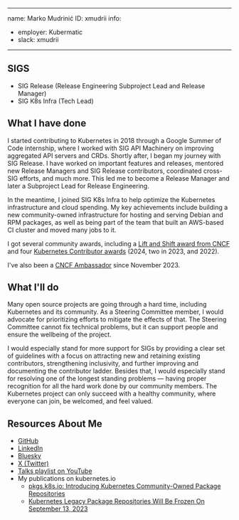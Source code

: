-------------------------------------------------------------
name: Marko Mudrinić
ID: xmudrii
info:
  - employer: Kubermatic
  - slack: xmudrii
-------------------------------------------------------------

## SIGS

- SIG Release (Release Engineering Subproject Lead and Release Manager)
- SIG K8s Infra (Tech Lead)

## What I have done

I started contributing to Kubernetes in 2018 through a Google Summer of Code internship, where I worked with SIG API Machinery on improving aggregated API servers and CRDs. Shortly after, I began my journey with SIG Release. I have worked on important features and releases, mentored new Release Managers and SIG Release contributors, coordinated cross-SIG efforts, and much more. This led me to become a Release Manager and later a Subproject Lead for Release Engineering.

In the meantime, I joined SIG K8s Infra to help optimize the Kubernetes infrastructure and cloud spending. My key achievements include building a new community-owned infrastructure for hosting and serving Debian and RPM packages, as well as being part of the team that built an AWS-based CI cluster and moved many jobs to it.

I got several community awards, including a [Lift and Shift award from CNCF](https://www.cncf.io/announcements/2024/11/14/cloud-native-computing-foundation-announces-the-2024-community-awards-winners/) and four [Kubernetes Contributor awards](https://www.kubernetes.dev/community/awards/) (2024, two in 2023, and 2022).

I've also been a [CNCF Ambassador](https://www.cncf.io/people/ambassadors/) since November 2023.

## What I'll do

Many open source projects are going through a hard time, including Kubernetes and its community. As a Steering Committee member, I would advocate for prioritizing efforts to mitigate the effects of that. The Steering Committee cannot fix technical problems, but it can support people and ensure the wellbeing of the project.

I would especially stand for more support for SIGs by providing a clear set of guidelines with a focus on attracting new and retaining existing contributors, strengthening inclusivity, and further improving and documenting the contributor ladder. Besides that, I would especially stand for resolving one of the longest standing problems — having proper recognition for all the hard work done by our community members. The Kubernetes project can only succeed with a healthy community, where everyone can join, be welcomed, and feel valued.

## Resources About Me

- [GitHub](https://github.com/xmudrii)
- [LinkedIn](https://linkedin.com/in/xmudrii/)
- [Bluesky](https://bsky.app/profile/xmudrii.bsky.social)
- [X (Twitter)](https://twitter.com/xmudrii)
- [Talks playlist on YouTube](https://www.youtube.com/playlist?list=PLvNBqHHXyMOBufmiuBrIQvtgOp3smF1Jx)
- My publications on kubernetes.io
  - [pkgs.k8s.io: Introducing Kubernetes Community-Owned Package Repositories](https://kubernetes.io/blog/2023/08/15/pkgs-k8s-io-introduction/)
  - [Kubernetes Legacy Package Repositories Will Be Frozen On September 13, 2023](https://kubernetes.io/blog/2023/08/31/legacy-package-repository-deprecation/)
